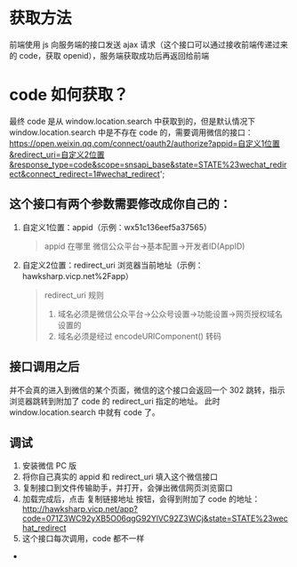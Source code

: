 # 获取方法
前端使用 js 向服务端的接口发送 ajax 请求（这个接口可以通过接收前端传递过来的 code，获取 openid），服务端获取成功后再返回给前端

# code 如何获取？
最终 code 是从 window.location.search 中获取到的，但是默认情况下 window.location.search 中是不存在 code 的，需要调用微信的接口：
https://open.weixin.qq.com/connect/oauth2/authorize?appid=自定义1位置&redirect_uri=自定义2位置&response_type=code&scope=snsapi_base&state=STATE%23wechat_redirect&connect_redirect=1#wechat_redirect';

## 这个接口有两个参数需要修改成你自己的：
1. 自定义1位置：appid（示例：wx51c136eef5a37565）
    > appid 在哪里
    > 微信公众平台->基本配置->开发者ID(AppID)

2. 自定义2位置：redirect_uri 浏览器当前地址（示例：hawksharp.vicp.net%2Fapp）
    > redirect_uri 规则
    > 1. 域名必须是微信公众平台->公众号设置->功能设置->网页授权域名设置的
    > 2. 域名必须是经过 encodeURIComponent() 转码

## 接口调用之后
并不会真的进入到微信的某个页面，微信的这个接口会返回一个 302 跳转，指示浏览器跳转到附加了 code 的 redirect_uri 指定的地址。
此时 window.location.search 中就有 code 了。

## 调试
1. 安装微信 PC 版
2. 将你自己真实的 appid 和 redirect_uri 填入这个微信接口
3. 复制接口到文件传输助手，并打开，会弹出微信网页浏览窗口
4. 加载完成后，点击 复制链接地址 按钮，会得到附加了 code 的地址：http://hawksharp.vicp.net/app?code=071Z3WC92yXB5O06qgG92YlVC92Z3WCj&state=STATE%23wechat_redirect
5. 这个接口每次调用，code 都不一样







































*
